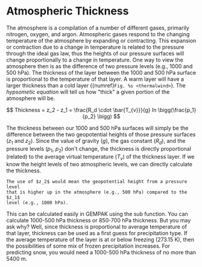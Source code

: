 # Atmospheric Thickness

The atmosphere is a compilation of a number of different gases,
primarily nitrogen, oxygen, and argon. Atmospheric gases respond to the
changing temperature of the atmosphere by expanding or contracting. This
expansion or contraction due to a change in temperature is related to
the pressure through the ideal gas law, thus the heights of our pressure
surfaces will change proportionally to a change in temperature. One way
to view the atmosphere then is as the difference of two pressure levels
(e.g., 1000 and 500 hPa). The thickness of the layer between the 1000
and 500 hPa surface is proportional to the temperature of that layer. A
warm layer will have a larger thickness than a cold layer
({numref}`Fig. %s <thermalwind>`). The *hypsometic equation* will tell
us how "thick" a given portion of the atmosphere will be.

$$
Thickness = z_2 - z_1 = \frac{R_d \cdot \bar{T_{v}}}{g} ln \bigg(\frac{p_1}{p_2} \bigg)
$$

The thickness between our 1000 and 500 hPa surfaces will simply be the
difference between the two geopotential heights of those pressure surfaces
($z_1$ and $z_2$). Since the value of gravity ($g$), the gas constant
($R_d$), and the pressure levels ($p_1$, $p_2$) don't change, the thickness is
directly proportional (related) to the average virtual temperature ($T_v$)
of the thickness layer. If we know the height levels of two atmospheric
levels, we can directly calculate the thickness.

```{note}
The use of $z_2$ would mean the geopotential height from a pressure level
that is higher up in the atmosphere (e.g., 500 hPa) compared to the $z_1$
level (e.g., 1000 hPa).
```

This can be calculated easily in GEMPAK using the sub function. You can
calculate 1000-500 hPa thickness or 850-700 hPa thickness. But you may
ask why? Well, since thickness is proportional to average temperature of
that layer, thickness can be used as a first guess for precipitation
type. If the average temperature of the layer is at or below freezing
(273.15 K), then the possibilities of some mix of frozen precipitation
increases. For predicting snow, you would need a 1000-500 hPa thickness
of no more than 5400 m.